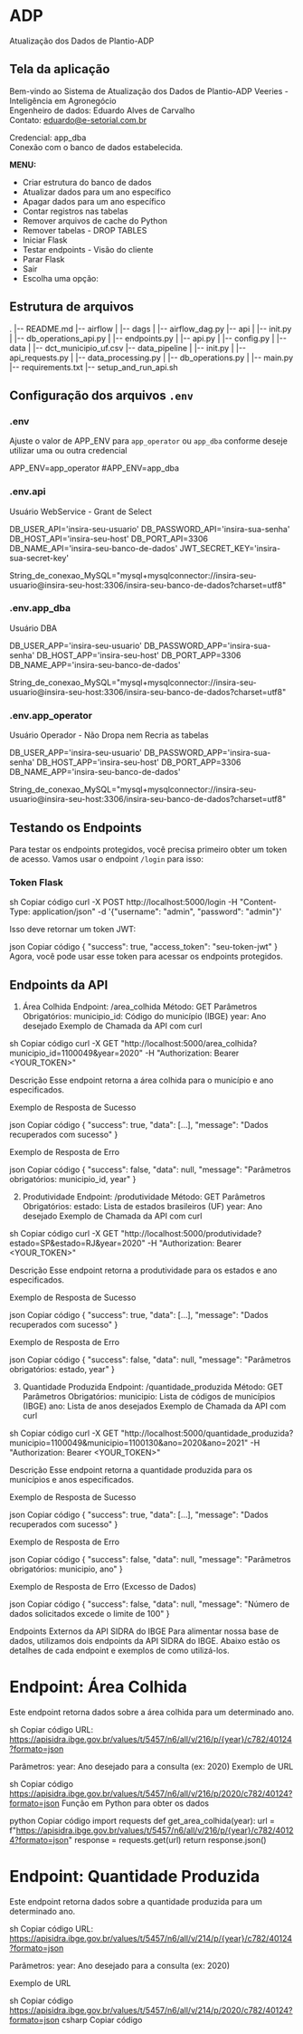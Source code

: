 # ADP
Atualização dos Dados de Plantio-ADP

## Tela da aplicação
Bem-vindo ao Sistema de Atualização dos Dados de Plantio-ADP
Veeries - Inteligência em Agronegócio  
Engenheiro de dados: Eduardo Alves de Carvalho  
Contato: eduardo@e-setorial.com.br

Credencial: app_dba  
Conexão com o banco de dados estabelecida.

**MENU:**
- Criar estrutura do banco de dados
- Atualizar dados para um ano específico
- Apagar dados para um ano específico
- Contar registros nas tabelas
- Remover arquivos de cache do Python
- Remover tabelas - DROP TABLES
- Iniciar Flask
- Testar endpoints - Visão do cliente
- Parar Flask
- Sair
- Escolha uma opção:

## Estrutura de arquivos
  .
  |-- README.md
  |-- airflow
  | |-- dags
  | |-- airflow_dag.py
  |-- api
  | |-- init.py
  | |-- db_operations_api.py
  | |-- endpoints.py
  | |-- api.py
  | |-- config.py
  | |-- data
  | |-- dct_municipio_uf.csv
  |-- data_pipeline
  | |-- init.py
  | |-- api_requests.py
  | |-- data_processing.py
  | |-- db_operations.py
  | |-- main.py
  |-- requirements.txt
  |-- setup_and_run_api.sh

## Configuração dos arquivos `.env`
### .env
Ajuste o valor de APP_ENV para `app_operator` ou `app_dba` conforme deseje utilizar uma ou outra credencial

APP_ENV=app_operator
#APP_ENV=app_dba

### .env.api
Usuário WebService - Grant de Select

DB_USER_API='insira-seu-usuario'
DB_PASSWORD_API='insira-sua-senha'
DB_HOST_API='insira-seu-host'
DB_PORT_API=3306
DB_NAME_API='insira-seu-banco-de-dados'
JWT_SECRET_KEY='insira-sua-secret-key'

String_de_conexao_MySQL="mysql+mysqlconnector://insira-seu-usuario@insira-seu-host:3306/insira-seu-banco-de-dados?charset=utf8"

### .env.app_dba
Usuário DBA

DB_USER_APP='insira-seu-usuario'
DB_PASSWORD_APP='insira-sua-senha'
DB_HOST_APP='insira-seu-host'
DB_PORT_APP=3306
DB_NAME_APP='insira-seu-banco-de-dados'

String_de_conexao_MySQL="mysql+mysqlconnector://insira-seu-usuario@insira-seu-host:3306/insira-seu-banco-de-dados?charset=utf8"

### .env.app_operator
Usuário Operador - Não Dropa nem Recria as tabelas

DB_USER_APP='insira-seu-usuario'
DB_PASSWORD_APP='insira-sua-senha'
DB_HOST_APP='insira-seu-host'
DB_PORT_APP=3306
DB_NAME_APP='insira-seu-banco-de-dados'

String_de_conexao_MySQL="mysql+mysqlconnector://insira-seu-usuario@insira-seu-host:3306/insira-seu-banco-de-dados?charset=utf8"

## Testando os Endpoints
Para testar os endpoints protegidos, você precisa primeiro obter um token de acesso. Vamos usar o endpoint `/login` para isso:

### Token Flask
sh
Copiar código
curl -X POST http://localhost:5000/login -H "Content-Type: application/json" -d '{"username": "admin", "password": "admin"}'

Isso deve retornar um token JWT:

json
Copiar código
{
  "success": true,
  "access_token": "seu-token-jwt"
}
Agora, você pode usar esse token para acessar os endpoints protegidos.

## Endpoints da API
1. Área Colhida
Endpoint: /area_colhida
Método: GET
Parâmetros Obrigatórios:
municipio_id: Código do município (IBGE)
year: Ano desejado
Exemplo de Chamada da API com curl

sh
Copiar código
curl -X GET "http://localhost:5000/area_colhida?municipio_id=1100049&year=2020" -H "Authorization: Bearer <YOUR_TOKEN>"

Descrição
Esse endpoint retorna a área colhida para o município e ano especificados.

Exemplo de Resposta de Sucesso

json
Copiar código
{
  "success": true,
  "data": [...],
  "message": "Dados recuperados com sucesso"
}

Exemplo de Resposta de Erro

json
Copiar código
{
  "success": false,
  "data": null,
  "message": "Parâmetros obrigatórios: municipio_id, year"
}

2. Produtividade
Endpoint: /produtividade
Método: GET
Parâmetros Obrigatórios:
estado: Lista de estados brasileiros (UF)
year: Ano desejado
Exemplo de Chamada da API com curl

sh
Copiar código
curl -X GET "http://localhost:5000/produtividade?estado=SP&estado=RJ&year=2020" -H "Authorization: Bearer <YOUR_TOKEN>"

Descrição
Esse endpoint retorna a produtividade para os estados e ano especificados.

Exemplo de Resposta de Sucesso

json
Copiar código
{
  "success": true,
  "data": [...],
  "message": "Dados recuperados com sucesso"
}

Exemplo de Resposta de Erro

json
Copiar código
{
  "success": false,
  "data": null,
  "message": "Parâmetros obrigatórios: estado, year"
}

3. Quantidade Produzida
Endpoint: /quantidade_produzida
Método: GET
Parâmetros Obrigatórios:
municipio: Lista de códigos de municípios (IBGE)
ano: Lista de anos desejados
Exemplo de Chamada da API com curl

sh
Copiar código
curl -X GET "http://localhost:5000/quantidade_produzida?municipio=1100049&municipio=1100130&ano=2020&ano=2021" -H "Authorization: Bearer <YOUR_TOKEN>"

Descrição
Esse endpoint retorna a quantidade produzida para os municípios e anos especificados.

Exemplo de Resposta de Sucesso

json
Copiar código
{
  "success": true,
  "data": [...],
  "message": "Dados recuperados com sucesso"
}

Exemplo de Resposta de Erro

json
Copiar código
{
  "success": false,
  "data": null,
  "message": "Parâmetros obrigatórios: municipio, ano"
}

Exemplo de Resposta de Erro (Excesso de Dados)

json
Copiar código
{
  "success": false,
  "data": null,
  "message": "Número de dados solicitados excede o limite de 100"
}

Endpoints Externos da API SIDRA do IBGE
Para alimentar nossa base de dados, utilizamos dois endpoints da API SIDRA do IBGE. Abaixo estão os detalhes de cada endpoint e exemplos de como utilizá-los.

# Endpoint: Área Colhida

Este endpoint retorna dados sobre a área colhida para um determinado ano.

sh
Copiar código
URL: https://apisidra.ibge.gov.br/values/t/5457/n6/all/v/216/p/{year}/c782/40124?formato=json

Parâmetros:
year: Ano desejado para a consulta (ex: 2020)
Exemplo de URL

sh
Copiar código
https://apisidra.ibge.gov.br/values/t/5457/n6/all/v/216/p/2020/c782/40124?formato=json
Função em Python para obter os dados

python
Copiar código
  import requests
  def get_area_colhida(year):
      url = f"https://apisidra.ibge.gov.br/values/t/5457/n6/all/v/216/p/{year}/c782/40124?formato=json"
      response = requests.get(url)
      return response.json()

# Endpoint: Quantidade Produzida

Este endpoint retorna dados sobre a quantidade produzida para um determinado ano.

sh
Copiar código
URL: https://apisidra.ibge.gov.br/values/t/5457/n6/all/v/214/p/{year}/c782/40124?formato=json

Parâmetros:
year: Ano desejado para a consulta (ex: 2020)

Exemplo de URL

sh
Copiar código
https://apisidra.ibge.gov.br/values/t/5457/n6/all/v/214/p/2020/c782/40124?formato=json
csharp
Copiar código
